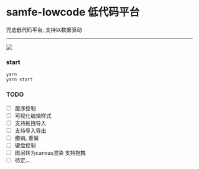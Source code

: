 # samfe-lowcode 低代码平台
兜底低代码平台, 支持以数据驱动

---
![](https://raw.githubusercontent.com/acsamson/files/main/img/20211224180316.png)
### start
```shell
yarn
yarn start
```

### TODO
- [ ] 层序控制
- [ ] 可视化编辑样式
- [ ] 支持拖拽导入
- [ ] 支持导入导出
- [ ] 撤销, 重做
- [ ] 键盘控制
- [ ] 图层转为canvas渲染 支持拖拽
- [ ] 待定...
